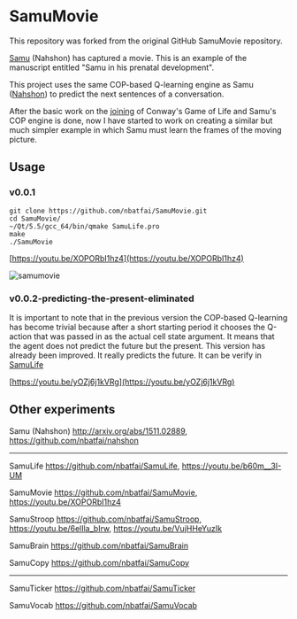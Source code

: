# SamuMovie

This repository was forked from the original GitHub SamuMovie repository. 

[Samu](http://arxiv.org/abs/1511.02889) (Nahshon) has captured a movie. 
This is an example of the manuscript entitled "Samu in his prenatal development".

This project uses the same COP-based Q-learning engine as Samu ([Nahshon](https://github.com/nbatfai/nahshon)) 
to predict the next sentences of a conversation. 

After the basic work on the [joining](https://github.com/nbatfai/SamuLife) 
of Conway's Game of Life and Samu's COP engine is done, 
now I have started to work on creating a similar but much simpler example 
in which Samu must learn the frames of the moving picture.

## Usage

### v0.0.1

```
git clone https://github.com/nbatfai/SamuMovie.git
cd SamuMovie/
~/Qt/5.5/gcc_64/bin/qmake SamuLife.pro
make
./SamuMovie
```
[https://youtu.be/XOPORbI1hz4](https://youtu.be/XOPORbI1hz4)

![samumovie](https://cloud.githubusercontent.com/assets/3148120/12219039/13fe4f14-b732-11e5-9590-1bd0d875fc93.png)

### v0.0.2-predicting-the-present-eliminated

It is important to note that in the previous version the COP-based Q-learning 
has become trivial because after a short starting period it chooses the Q-action 
that was passed in as the actual cell state argument. It means that the agent 
does not predict the future but the present. This version has already been 
improved. It really predicts the future. It can be verify in [SamuLife](https://github.com/nbatfai/SamuLife)

[https://youtu.be/yOZj6j1kVRg](https://youtu.be/yOZj6j1kVRg)

## Other experiments

Samu (Nahshon)
http://arxiv.org/abs/1511.02889,
https://github.com/nbatfai/nahshon

---

SamuLife
https://github.com/nbatfai/SamuLife,
https://youtu.be/b60m__3I-UM

SamuMovie
https://github.com/nbatfai/SamuMovie,
https://youtu.be/XOPORbI1hz4

SamuStroop
https://github.com/nbatfai/SamuStroop,
https://youtu.be/6elIla_bIrw,
https://youtu.be/VujHHeYuzIk

SamuBrain
https://github.com/nbatfai/SamuBrain

SamuCopy
https://github.com/nbatfai/SamuCopy

---

SamuTicker
https://github.com/nbatfai/SamuTicker

SamuVocab
https://github.com/nbatfai/SamuVocab
